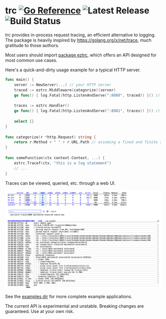 # trc [![Go Reference](https://pkg.go.dev/badge/github.com/peterbourgon/trc.svg)](https://pkg.go.dev/github.com/peterbourgon/trc) ![Latest Release](https://img.shields.io/github/v/release/peterbourgon/trc?style=flat-square) ![Build Status](https://github.com/peterbourgon/trc/actions/workflows/test.yaml/badge.svg?branch=main)

trc provides in-process request tracing, an efficient alternative to logging.
The package is heavily inspired by https://golang.org/x/net/trace, much
gratitude to those authors.

Most users should import [package eztrc][eztrc], which offers an API designed
for most common use cases.

[eztrc]: https://pkg.go.dev/github.com/peterbourgon/trc/eztrc

Here's a quick-and-dirty usage example for a typical HTTP server.

```go
func main() {
	server := NewServer(...) // your HTTP server
	traced := eztrc.Middleware(categorize)(server)
	go func() { log.Fatal(http.ListenAndServe(":8080", traced)) }() // normal API

	traces := eztrc.Handler()
	go func() { log.Fatal(http.ListenAndServe(":8081", traces)) }() // traces UI

	select {}
}

func categorize(r *http.Request) string {
	return r.Method + " " + r.URL.Path // assuming a fixed and finite set of possible paths
}

func someFunction(ctx context.Context, ...) {
	eztrc.Tracef(ctx, "this is a log statement")
	// ...
}
```

Traces can be viewed, queried, etc. through a web UI.

<kbd><img src="/ui.png"/></kbd>

See the [examples dir](https://github.com/peterbourgon/trc/tree/main/_examples)
for more complete example applications.

The current API is experimental and unstable. Breaking changes are guaranteed.
Use at your own risk.
